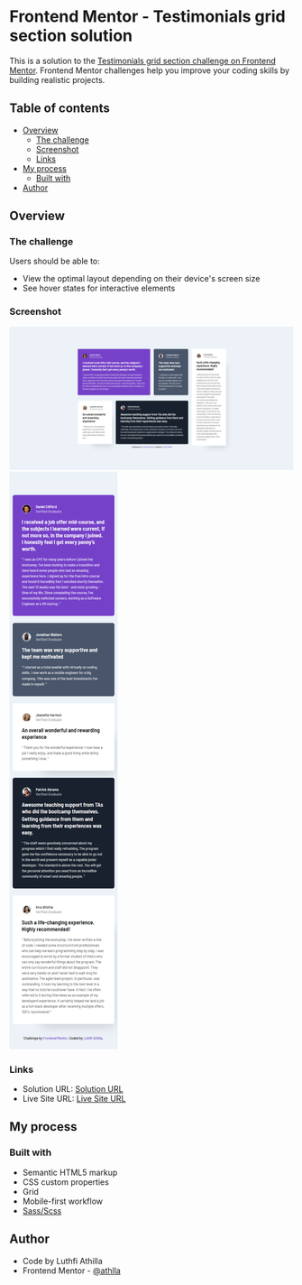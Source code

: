 # Frontend Mentor - Testimonials grid section solution

This is a solution to the [Testimonials grid section challenge on Frontend Mentor](https://www.frontendmentor.io/challenges/testimonials-grid-section-Nnw6J7Un7). Frontend Mentor challenges help you improve your coding skills by building realistic projects. 

## Table of contents

- [Overview](#overview)
  - [The challenge](#the-challenge)
  - [Screenshot](#screenshot)
  - [Links](#links)
- [My process](#my-process)
  - [Built with](#built-with)
- [Author](#author)

## Overview

### The challenge

Users should be able to:

- View the optimal layout depending on their device's screen size
- See hover states for interactive elements

### Screenshot

![Desktop](./screenshots/desktop.png)
![Mobile](./screenshots/mobile.png)

### Links

- Solution URL: [Solution URL](https://www.frontendmentor.io/solutions/html-sassscss-testimonial-grid-oxkTDbjyc)
- Live Site URL: [Live Site URL](https://athlla.github.io/Testimonial-grid/)

## My process

### Built with

- Semantic HTML5 markup
- CSS custom properties
- Grid
- Mobile-first workflow
- [Sass/Scss](https://sass-lang.com/)

## Author
- Code by Luthfi Athilla
- Frontend Mentor - [@athlla](https://www.frontendmentor.io/profile/athlla)
